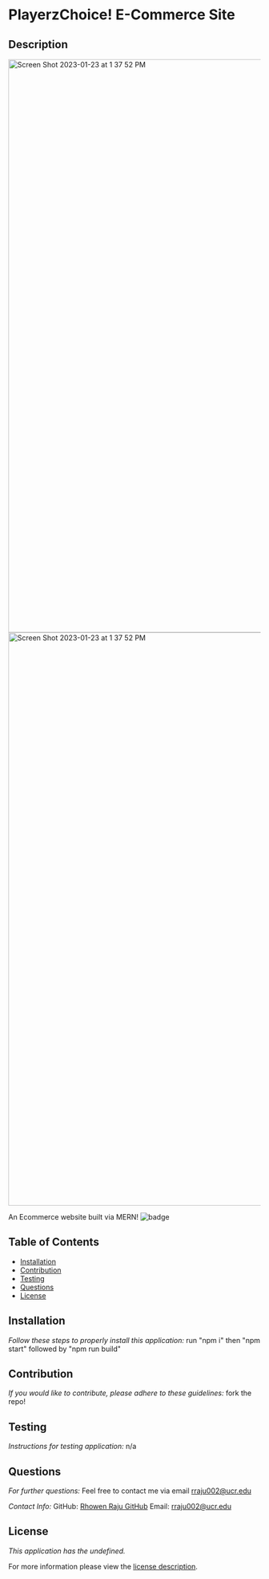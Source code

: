 # PlayerzChoice! E-Commerce Site

## Description
<img width="1143" alt="Screen Shot 2023-01-23 at 1 37 52 PM" src="https://user-images.githubusercontent.com/105147266/214155950-39e01266-c046-4849-8ab0-8b76276dc3eb.png">

<img width="1143" alt="Screen Shot 2023-01-23 at 1 37 52 PM" src="https://user-images.githubusercontent.com/105147266/214155950-39e01266-c046-4849-8ab0-8b76276dc3eb.png">


An Ecommerce website built via MERN!
![badge](https://img.shields.io/badge/license-undefined-brightorange)
## Table of Contents
  * [Installation](#installation)
  * [Contribution](#contribution)
  * [Testing](#testing)
  * [Questions](#questions)
  * [License](#license)
    
    
## Installation
    
  _Follow these steps to properly install this application:_
  run "npm i" then "npm start" followed by "npm run build"
      
## Contribution
  _If you would like to contribute, please adhere to these guidelines:_
  fork the repo!
      
## Testing
  _Instructions for testing application:_
  n/a
      
## Questions
      
  _For further questions:_
  Feel free to contact me via email rraju002@ucr.edu
  
  _Contact Info:_
  GitHub: [Rhowen Raju GitHub](https://github.com/rraju002)
  Email: [rraju002@ucr.edu](mailto:rraju002@ucr.edu)
    
## License
      
  _This application has the undefined._
      
  For more information please view the [license description]().
  
  
